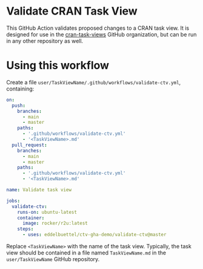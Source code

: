 # Validate CRAN Task View

This GitHub Action validates proposed changes to a CRAN task view. It is 
designed for use in the [cran-task-views](https://github.com/cran-task-views/)
GitHub organization, but can be run in any other repository as well.

# Using this workflow

Create a file `user/TaskViewName/.github/workflows/validate-ctv.yml`, 
containing:

```yml
on:
  push:
    branches:
      - main
      - master
    paths:
      - '.github/workflows/validate-ctv.yml'
      - '<TaskViewName>.md'
  pull_request:
    branches:
      - main
      - master
    paths:
      - '.github/workflows/validate-ctv.yml'
      - '<TaskViewName>.md'

name: Validate task view

jobs:
  validate-ctv:
    runs-on: ubuntu-latest
    container:
      image: rocker/r2u:latest
    steps:
      - uses: eddelbuettel/ctv-gha-demo/validate-ctv@master
```

Replace `<TaskViewName>` with the name of the task view. Typically, the task view
should be contained in a file named `TaskViewName.md` in the `user/TaskViewName`
GitHub repository.
